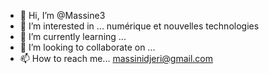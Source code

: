 - 👋 Hi, I’m @Massine3
- 👀 I’m interested in ... numérique et nouvelles technologies
- 🌱 I’m currently learning ...
- 💞️ I’m looking to collaborate on ...
- 📫 How to reach me... massinidjeri@gmail.com

<!---
Massine3/Massine3 is a ✨ special ✨ repository because its `README.md` (this file) appears on your GitHub profile.
You can click the Preview link to take a look at your changes.
--->
